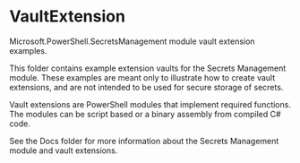 # VaultExtension

Microsoft.PowerShell.SecretsManagement module vault extension examples.  

This folder contains example extension vaults for the Secrets Management module.
These examples are meant only to illustrate how to create vault extensions, and are not intended to be used for secure storage of secrets.

Vault extensions are PowerShell modules that implement required functions.
The modules can be script based or a binary assembly from compiled C# code.  

See the Docs folder for more information about the Secrets Management module and vault extensions.
